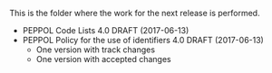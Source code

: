 This is the folder where the work for the next release is performed.

* PEPPOL Code Lists 4.0 DRAFT (2017-06-13)
* PEPPOL Policy for the use of identifiers 4.0 DRAFT (2017-06-13)
  * One version with track changes
  * One version with accepted changes
